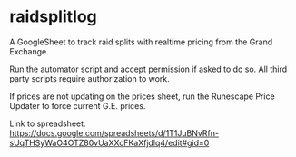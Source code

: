 # raidsplitlog
A GoogleSheet to track raid splits with realtime pricing from the Grand Exchange.

Run the automator script and accept permission if asked to do so. All third party scripts require authorization to work.

If prices are not updating on the prices sheet, run the Runescape Price Updater to force current G.E. prices.


Link to spreadsheet: https://docs.google.com/spreadsheets/d/1T1JuBNvRfn-sUqTHSyWaO4OTZ80vUaXXcFKaXfjdlq4/edit#gid=0
